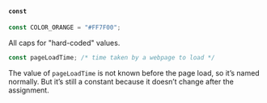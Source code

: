 #### `const`
```js
const COLOR_ORANGE = "#FF7F00";
```
All caps for "hard-coded" values.

```js
const pageLoadTime; /* time taken by a webpage to load */
```
The value of `pageLoadTime` is not known before the page load, so it’s named normally. But it’s still a constant because it doesn’t change after the assignment.
